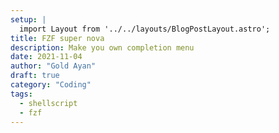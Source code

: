 ```yaml
---
setup: |
  import Layout from '../../layouts/BlogPostLayout.astro';
title: FZF super nova
description: Make you own completion menu
date: 2021-11-04
author: "Gold Ayan"
draft: true
category: "Coding"
tags:
  - shellscript
  - fzf
---
```

